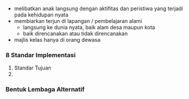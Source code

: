 - melibatkan anak langsung dengan aktifitas dan peristiwa yang terjadi pada kehidupan nyata
- membiarkan terjun di lapangan / pembelajaran alami
	- langsung ke dunia nyata, baik alam desa maupun kota
	- baik direncanakan atau tidak direncanakan
- majlis kelas hanya di orang dewasa

### 8 Standar Implementasi
1. Standar Tujuan
2. 



### Bentuk Lembaga Alternatif


